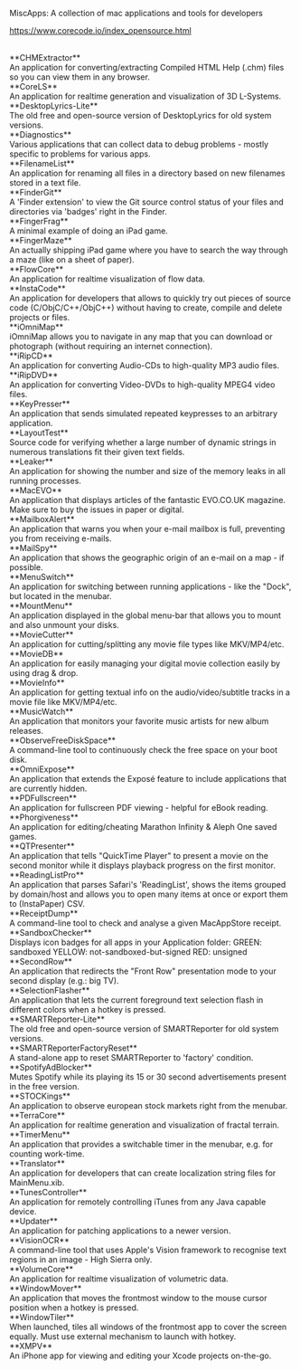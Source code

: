 MiscApps: A collection of mac applications and tools for developers

https://www.corecode.io/index_opensource.html

<br/>
**CHMExtractor**<br/>An application for converting/extracting Compiled HTML Help (.chm) files so you can view them in any browser.<br/>
**CoreLS**<br/>An application for realtime generation and visualization of 3D L-Systems.<br/>
**DesktopLyrics-Lite**<br/>The old free and open-source version of DesktopLyrics for old system versions.<br/>
**Diagnostics**<br/>Various applications that can collect data to debug problems - mostly specific to problems for various apps.<br/>
**FilenameList**<br/>An application for renaming all files in a directory based on new filenames stored in a text file.<br/>
**FinderGit**<br/>A 'Finder extension' to view the Git source control status of your files and directories via 'badges' right in the Finder.<br/>
**FingerFrag**<br/>A minimal example of doing an iPad game.<br/>
**FingerMaze**<br/>An actually shipping iPad game where you have to search the way through a maze (like on a sheet of paper).<br/>
**FlowCore**<br/>An application for realtime visualization of flow data.<br/>
**InstaCode**<br/>An application for developers that allows to quickly try out pieces of source code (C/ObjC/C++/ObjC++) without having to create, compile and delete projects or files.<br/>
**iOmniMap**<br/>iOmniMap allows you to navigate in any map that you can download or photograph (without requiring an internet connection). <br/>
**iRipCD**<br/>An application for converting Audio-CDs to high-quality MP3 audio files.<br/>
**iRipDVD**<br/>An application for converting Video-DVDs to high-quality MPEG4 video files.<br/>
**KeyPresser**<br/>An application that sends simulated repeated keypresses to an arbitrary application.<br/>
**LayoutTest**<br/>Source code for verifying whether a large number of dynamic strings in numerous translations fit their given text fields.<br/>
**Leaker**<br/>An application for showing the number and size of the memory leaks in all running processes.<br/>
**MacEVO**<br/>An application that displays articles of the fantastic EVO.CO.UK magazine. Make sure to buy the issues in paper or digital.<br/>
**MailboxAlert**<br/>An application that warns you when your e-mail mailbox is full, preventing you from receiving e-mails.<br/>
**MailSpy**<br/>An application that shows the geographic origin of an e-mail on a map - if possible.<br/>
**MenuSwitch**<br/>An application for switching between running applications - like the "Dock", but located in the menubar.<br/>
**MountMenu**<br/>An application displayed in the global menu-bar that allows you to mount and also unmount your disks.<br/>
**MovieCutter**<br/>An application for cutting/splitting any movie file types like MKV/MP4/etc.<br/>
**MovieDB**<br/>An application for easily managing your digital movie collection easily by using drag & drop.<br/>
**MovieInfo**<br/>An application for getting textual info on the audio/video/subtitle tracks in a movie file like MKV/MP4/etc.<br/>
**MusicWatch**<br/>An application that monitors your favorite music artists for new album releases.<br/>
**ObserveFreeDiskSpace**<br/>A command-line tool to continuously check the free space on your boot disk.<br/>
**OmniExpose**<br/>An application that extends the Exposé feature to include applications that are currently hidden.<br/>
**PDFullscreen**<br/>An application for fullscreen PDF viewing - helpful for eBook reading.<br/>
**Phorgiveness**<br/>An application for editing/cheating Marathon Infinity & Aleph One saved games.<br/>
**QTPresenter**<br/>An application that tells "QuickTime Player" to present a movie on the second monitor while it displays playback progress on the first monitor.<br/>
**ReadingListPro**<br/>An application that parses Safari's 'ReadingList', shows the items grouped by domain/host and allows you to open many items at once or export them to (InstaPaper) CSV.<br/>
**ReceiptDump**<br/>A command-line tool to check and analyse a given MacAppStore receipt.<br/>
**SandboxChecker**<br/>Displays icon badges for all apps in your Application folder: GREEN: sandboxed YELLOW: not-sandboxed-but-signed RED: unsigned<br/>
**SecondRow**<br/>An application that redirects the "Front Row" presentation mode to your second display (e.g.: big TV).<br/>
**SelectionFlasher**<br/>An application that lets the current foreground text selection flash in different colors when a hotkey is pressed.<br/>
**SMARTReporter-Lite**<br/>The old free and open-source version of SMARTReporter for old system versions.<br/>
**SMARTReporterFactoryReset**<br/>A stand-alone app to reset SMARTReporter to 'factory' condition.<br/>
**SpotifyAdBlocker**<br/>Mutes Spotify while its playing its 15 or 30 second advertisements present in the free version.<br/>
**STOCKings**<br/>An application to observe european stock markets right from the menubar.<br/>
**TerraCore**<br/>An application for realtime generation and visualization of fractal terrain.<br/>
**TimerMenu**<br/>An application that provides a switchable timer in the menubar, e.g. for counting work-time.<br/>
**Translator**<br/>An application for developers that can create localization string files for MainMenu.xib.<br/>
**TunesController**<br/>An application for remotely controlling iTunes from any Java capable device.<br/>
**Updater**<br/>An application for patching applications to a newer version.<br/>
**VisionOCR**<br/>A command-line tool that uses Apple's Vision framework to recognise text regions in an image - High Sierra only.<br/>
**VolumeCore**<br/>An application for realtime visualization of volumetric data.<br/>
**WindowMover**<br/>An application that moves the frontmost window to the mouse cursor position when a hotkey is pressed.<br/>
**WindowTiler**<br/>When launched, tiles all windows of the frontmost app to cover the screen equally. Must use external mechanism to launch with hotkey.<br/>
**XMPV**<br/>An iPhone app for viewing and editing your Xcode projects on-the-go.
